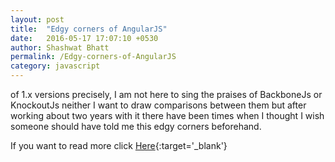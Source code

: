 ```yaml
---
layout: post
title:  "Edgy corners of AngularJS"
date:   2016-05-17 17:07:10 +0530
author: Shashwat Bhatt
permalink: /Edgy-corners-of-AngularJS
category: javascript
---
```


of 1.x versions precisely, I am not here to sing the praises of BackboneJs or KnockoutJs neither I want to draw comparisons between them but after working about two years with it there have been times when I thought I wish someone should have told me this edgy corners beforehand.

If you want to read more click [Here](https://hackernoon.com/edgy-corners-of-angularjs-f61e5bb295cc#.x3dmd56zf){:target='_blank'}
